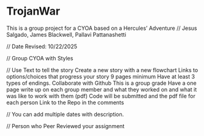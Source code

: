# TrojanWar
This is a group project for a CYOA based on a Hercules’ Adventure
// Jesus Salgado, James Blackwell, Pallavi Pattanashetti

// Date Revised: 10/22/2025

// Group CYOA with Styles

//  Use Text to tell the story
    Create a new story with a new flowchart 
    Links to options/choices that progress your story
    9 pages minimum
    Have at least 3 types of endings.
    Collaborate with Github
    This is a group grade 
    Have a one page write up on each group member and what they worked on and what it was like to work with them (pdf)
    Code will be submitted and the pdf file for each person
    Link to the Repo in the comments

// You can add multiple dates with description.

// Person who Peer Reviewed your assignment